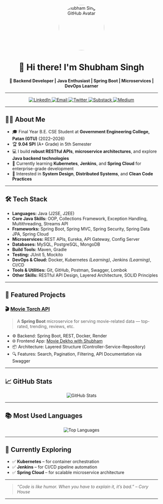 <!-- Profile Picture in Circle -->
<p align="center">
  <img src="https://github.com/SinghShubhamkumarkrishnadev.png" width="150" height="150" style="border-radius: 50%;" alt="Shubham Singh's GitHub Avatar"/>
</p>

<h1 align="center">👋 Hi there! I'm <strong>Shubham Singh</strong></h1>

<p align="center">
  🚀 <strong>Backend Developer | Java Enthusiast | Spring Boot | Microservices | DevOps Learner</strong>
</p>

---

<p align="center">
  <a href="https://www.linkedin.com/in/singh-shubhamkumar-krishnadev-b581952a9/" target="_blank">
    <img src="https://img.shields.io/badge/LinkedIn-blue?style=for-the-badge&logo=linkedin" alt="LinkedIn"/>
  </a>
  <a href="mailto:singhshubhamk287@gmail.com">
    <img src="https://img.shields.io/badge/Email-red?style=for-the-badge&logo=gmail" alt="Email"/>
  </a>
  <a href="https://x.com/SinghShubh66309" target="_blank">
    <img src="https://img.shields.io/badge/Twitter-blue?style=for-the-badge&logo=twitter" alt="Twitter"/>
  </a>
  <a href="https://substack.com/@shubham7041?utm_source=user-menu" target="_blank">
    <img src="https://img.shields.io/badge/Substack-orange?style=for-the-badge&logo=substack" alt="Substack"/>
  </a>
  <a href="https://medium.com/@singhshubhamk287" target="_blank">
    <img src="https://img.shields.io/badge/Medium-blue?style=for-the-badge&logo=medium" alt="Medium"/>
  </a>
</p>

---

## 👨‍💻 About Me

- 🎓 Final Year B.E. CSE Student at **Government Engineering College, Patan (GTU)** (2022–2026)
- 🏆 **9.04 SPI** (A+ Grade) in 5th Semester
- 💻 I build **robust RESTful APIs**, **microservice architectures**, and explore **Java backend technologies**
- 🌱 Currently learning **Kubernetes**, **Jenkins**, and **Spring Cloud** for enterprise-grade development
- 🎯 Interested in **System Design**, **Distributed Systems**, and **Clean Code Practices**

---

## 🛠️ Tech Stack

- **Languages:** Java (J2SE, J2EE)
- **Core Java Skills:** OOP, Collections Framework, Exception Handling, Multithreading, Streams API
- **Frameworks:** Spring Boot, Spring MVC, Spring Security, Spring Data JPA, Spring Cloud
- **Microservices:** REST APIs, Eureka, API Gateway, Config Server
- **Databases:** MySQL, PostgreSQL, MongoDB
- **Build Tools:** Maven, Gradle
- **Testing:** JUnit 5, Mockito
- **DevOps & Cloud:** Docker, Kubernetes *(Learning)*, Jenkins *(Learning)*, CI/CD
- **Tools & Utilities:** Git, GitHub, Postman, Swagger, Lombok
- **Other Skills:** RESTful API Design, Layered Architecture, SOLID Principles

---

## 🚀 Featured Projects

### 🎬 [Movie Torch API](https://movie-torch-api.onrender.com/api/movies/top_rated)
> A **Spring Boot** microservice for serving movie-related data — top-rated, trending, reviews, etc.

- ⚙️ Backend: Spring Boot, REST, Docker, Render
- 🌐 Frontend App: [Movie Dekho with Shubham](https://movie-dekho-with-shubham.vercel.app/)
- 📦 Architecture: Layered Structure (Controller-Service-Repository)
- 🔍 Features: Search, Pagination, Filtering, API Documentation via Swagger

---

## 📈 GitHub Stats

<p align="center">
  <img src="https://github-readme-stats.vercel.app/api?username=SinghShubhamkumarkrishnadev&show_icons=true&theme=radical" alt="GitHub Stats" />
</p>

---

## 📚 Most Used Languages

<p align="center">
  <img src="https://github-readme-stats.vercel.app/api/top-langs/?username=SinghShubhamkumarkrishnadev&layout=compact&theme=radical" alt="Top Languages" />
</p>

---

## 🌱 Currently Exploring

- ✅ **Kubernetes** – for container orchestration
- ✅ **Jenkins** – for CI/CD pipeline automation
- ✅ **Spring Cloud** – for scalable microservice architecture

---

> _“Code is like humor. When you have to explain it, it’s bad.” – Cory House_

---
